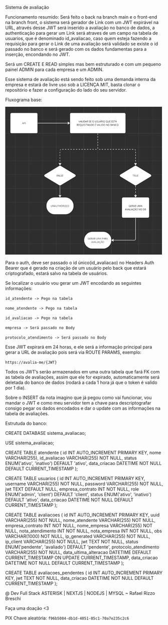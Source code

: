 Sistema de avaliação

Funcionamento resumido: Será feito o back na branch main e o front-end na branch front, o sistema será gerador de Link com um JWT expirável na URL, através desse JWT será inserido a avaliação no banco de dados, a authenticação para gerar um Link será atraves de um campo na tabela de usuarios, que é denominado id_avaliacao, caso quem esteja fazendo a requisição para gerar o Link de uma avaliação será validado se existe o id passado no banco e será gerado com os dados fundamentas para a inserção, encondando no JWT.

Será um CREATE E READ simples mas bem estruturado e com um pequeno painel ADMIN para cada empresa e um ADMIN.

Esse sistema de avaliação está sendo feito sob uma demanda interna da empresa e estará de livre uso sob a LICENÇA MIT, basta clonar o repositório e fazer a configuração do lado do seu servidor.

Fluxograma base:

<img src="./public/fluxograma.png" width="500"/>

Para o auth, deve ser passado o id único(id_avaliacao) no Headers Auth Bearer que é gerado na criação de um usuário pelo back que estará criptografado, estará salvo na tabela de usuários.

Se localizar o usuário vou gerar um JWT encodando as seguintes informações:

`id_atendente -> Pego na tabela`

`nome_atendente -> Pego na tabela`

`id_avaliacao -> Pego na tabela`

`empresa -> Será passado no Body`

`protocolo_atendimento -> Será passado no Body`

Esse JWT expirará em 24 horas, e ele será a informação principal para gerar a URL de avaliação pois será via ROUTE PARAMS, exemplo:

`https://avalia-me/{JWT}`

Todos os JWT’s serão armazenados em uma outra tabela que fará FK com as tabela de avaliações, assim que ele for expirado, automaticamente será deletada do banco de dados (rodará a cada 1 hora já que o token é valido por 1 dia).

Sobre o INSERT da nota imagino que já pegou como vai funcionar, vou mandar o JWT e como meu servidor tem a chave para descriptografar consigo pegar os dados encodados e dar o update com as informações na tabela de avaliações.

Estrutuda do banco:

CREATE DATABASE sistema_avaliacao;

USE sistema_avaliacao;

CREATE TABLE atendente (
    id INT AUTO_INCREMENT PRIMARY KEY,
    nome VARCHAR(255),
    id_avaliacao VARCHAR(255) NOT NULL,
    status ENUM('ativo', 'inativo') DEFAULT 'ativo',
    data_criacao DATETIME NOT NULL DEFAULT CURRENT_TIMESTAMP
);

CREATE TABLE usuarios (
    id INT AUTO_INCREMENT PRIMARY KEY,
    username VARCHAR(255) NOT NULL,
    password VARCHAR(255) NOT NULL,
    jwt TEXT DEFAULT NULL,
    empresa_contrato INT NOT NULL,
    role ENUM('admin', 'client') DEFAULT 'client',
    status ENUM('ativo', 'inativo') DEFAULT 'ativo',
    data_criacao DATETIME NOT NULL DEFAULT CURRENT_TIMESTAMP
);

CREATE TABLE avaliacoes (
    id INT AUTO_INCREMENT PRIMARY KEY,
    uuid VARCHAR(255) NOT NULL,
    nome_atendente VARCHAR(255) NOT NULL,
    empresa_contrato INT NOT NULL,
    nome_empresa VARCHAR(255) NOT NULL,
    nota_atendimento INT NOT NULL,
    nota_empresa INT NOT NULL,
    obs VARCHAR(1000) NOT NULL,
    ip_generated VARCHAR(255) NOT NULL,
    ip_client VARCHAR(255) NOT NULL,
    jwt TEXT NOT NULL,
    status ENUM('pendente', 'avaliado') DEFAULT 'pendente',
    protocolo_atendimento VARCHAR(255) NOT NULL,
    data_ultima_alteracao DATETIME DEFAULT CURRENT_TIMESTAMP ON UPDATE CURRENT_TIMESTAMP,
    data_criacao DATETIME NOT NULL DEFAULT CURRENT_TIMESTAMP
);

CREATE TABLE avaliacoes_pendentes (
    id INT AUTO_INCREMENT PRIMARY KEY,
    jwt TEXT NOT NULL,
    data_criacao DATETIME NOT NULL DEFAULT CURRENT_TIMESTAMP
);


@ Dev Full Stack ASTERISK | NEXTJS | NODEJS | MYSQL ~  Rafael Rizzo Breschi

Faça uma doação <3

PIX Chave aleatória: `f96b5084-db1d-4051-85c1-70a7e235c2c6`